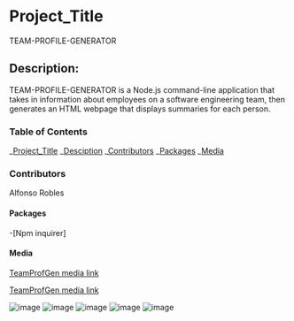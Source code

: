 # Project_Title

TEAM-PROFILE-GENERATOR

## Description:

TEAM-PROFILE-GENERATOR is a Node.js command-line application that takes in information about employees on a software engineering team, then generates an HTML webpage that displays summaries for each person.

### Table of Contents

_[Project_Title](#project_title)
_[Desciption](#description)
_[Contributors](#contributors)
_[Packages](#packages)
\_[Media](#media)

### Contributors

Alfonso Robles

#### Packages

-[Npm inquirer]

#### Media

[TeamProfGen media link]()

[TeamProfGen media link]()

![ image](./Assets/.jpg)
![ image](./Assets/.jpg)
![ image](./Assets/.jpg)
![ image](./Assets/.jpg)
![ image](./Assets/.jpg)
